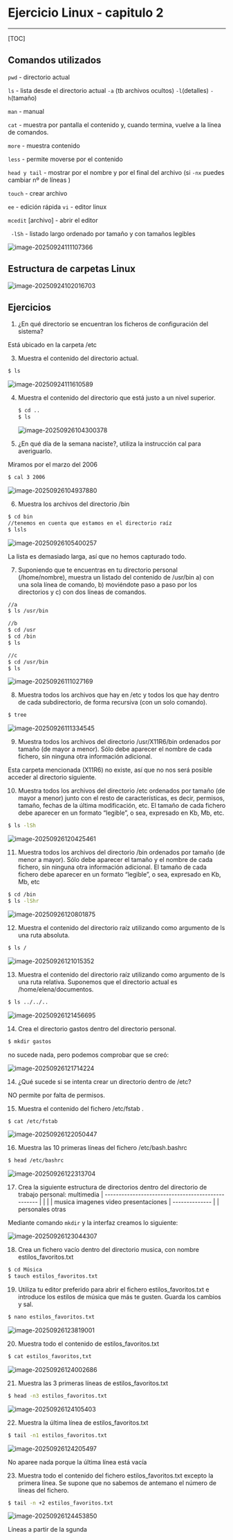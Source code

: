 # Ejercicio Linux - capitulo 2

****



[TOC]



## Comandos utilizados 

``pwd`` - directorio actual 

``ls`` - lista desde el directorio actual    ``-a`` (tb archivos ocultos) ``-l``(detalles) ``-h``(tamaño)

``man`` - manual

``cat`` - muestra por pantalla el contenido y, cuando termina, vuelve a la línea de comandos. 

``more`` - muestra contenido

``less`` - permite moverse por el contenido

``head y tail`` - mostrar por el nombre y por el final del archivo (si ``-nx`` puedes cambiar nº de líneas )

``touch`` - crear archivo 

``ee`` - edición rápida  ``vi`` - editor linux

``mcedit`` [archivo] - abrir el editor  

`` -lSh`` - listado largo ordenado por tamaño y con tamaños legibles 

![image-20250924111107366](C:\Users\2dawd24\AppData\Roaming\Typora\typora-user-images\image-20250924111107366.png)

## Estructura de carpetas Linux

![image-20250924102016703](C:\Users\2dawd24\AppData\Roaming\Typora\typora-user-images\image-20250924102016703.png)

## Ejercicios

1. ¿En qué directorio se encuentran los ficheros de configuración del sistema?

Está ubicado en la carpeta /etc

3. Muestra el contenido del directorio actual. 

```bash
$ ls
```

![image-20250924111610589](C:\Users\2dawd24\AppData\Roaming\Typora\typora-user-images\image-20250924111610589.png)

4. Muestra el contenido del directorio que está justo a un nivel superior. 

   ```bash
   $ cd ..
   $ ls
   ```

   ![image-20250926104300378](C:\Users\2dawd24\AppData\Roaming\Typora\typora-user-images\image-20250926104300378.png)

5. ¿En qué día de la semana naciste?, utiliza la instrucción cal para averiguarlo. 

Miramos por el marzo del 2006

```bash
$ cal 3 2006
```

![image-20250926104937880](C:\Users\2dawd24\AppData\Roaming\Typora\typora-user-images\image-20250926104937880.png)

6. Muestra los archivos del directorio /bin 

```bash
$ cd bin
//tenemos en cuenta que estamos en el directorio raíz
$ lsls
```

![image-20250926105400257](C:\Users\2dawd24\AppData\Roaming\Typora\typora-user-images\image-20250926105400257.png)

La lista es demasiado larga, así que no hemos capturado todo. 

7. Suponiendo que te encuentras en tu directorio personal (/home/nombre), muestra un listado del contenido de /usr/bin a) con una sola línea de comando, b) moviéndote paso a paso por los directorios y c) con dos líneas de comandos. 

```bash
//a
$ ls /usr/bin
```

```bash
//b
$ cd /usr
$ cd /bin
$ ls
```

```bash
//c
$ cd /usr/bin
$ ls
```

![image-20250926111027169](C:\Users\2dawd24\AppData\Roaming\Typora\typora-user-images\image-20250926111027169.png)

8. Muestra todos los archivos que hay en /etc y todos los que hay dentro de cada subdirectorio, de forma recursiva (con un solo comando). 

```bash
$ tree
```

![image-20250926111334545](C:\Users\2dawd24\AppData\Roaming\Typora\typora-user-images\image-20250926111334545.png)

9. Muestra todos los archivos del directorio /usr/X11R6/bin ordenados por tamaño (de mayor a menor). Sólo debe aparecer el nombre de cada fichero, sin ninguna otra información adicional. 

Esta carpeta mencionada (X11R6) no existe, así que no nos será posible acceder al directorio siguiente. 

10. Muestra todos los archivos del directorio /etc ordenados por tamaño (de mayor a menor) junto con el resto de características, es decir, permisos, tamaño, fechas de la última modificación, etc. El tamaño de cada fichero debe aparecer en un formato “legible”, o sea, expresado en Kb, Mb, etc. 

```bash
$ ls -lSh 
```

![image-20250926120425461](C:\Users\2dawd24\AppData\Roaming\Typora\typora-user-images\image-20250926120425461.png)

11. Muestra todos los archivos del directorio /bin ordenados por tamaño (de menor a mayor). Sólo debe aparecer el tamaño y el nombre de cada fichero, sin ninguna otra información adicional. El tamaño de cada fichero debe aparecer en un formato “legible”, o sea, expresado en Kb, Mb, etc

```bash
$ cd /bin
$ ls -lShr 
```

![image-20250926120801875](C:\Users\2dawd24\AppData\Roaming\Typora\typora-user-images\image-20250926120801875.png)

12. Muestra el contenido del directorio raíz utilizando como argumento de ls una ruta absoluta.

```bash
$ ls /
```

![image-20250926121015352](C:\Users\2dawd24\AppData\Roaming\Typora\typora-user-images\image-20250926121015352.png)

13. Muestra el contenido del directorio raíz utilizando como argumento de ls una ruta relativa. Suponemos que el directorio actual es /home/elena/documentos. 

```bash
$ ls ../../.. 
```

![image-20250926121456695](C:\Users\2dawd24\AppData\Roaming\Typora\typora-user-images\image-20250926121456695.png)

14. Crea el directorio gastos dentro del directorio personal. 

```bash
$ mkdir gastos
```

no sucede nada, pero podemos comprobar que se creó:  

![image-20250926121714224](C:\Users\2dawd24\AppData\Roaming\Typora\typora-user-images\image-20250926121714224.png)

14. ¿Qué sucede si se intenta crear un directorio dentro de /etc? 

NO permite por falta de permisos.

15. Muestra el contenido del fichero /etc/fstab . 

```bash
$ cat /etc/fstab
```

![image-20250926122050447](C:\Users\2dawd24\AppData\Roaming\Typora\typora-user-images\image-20250926122050447.png)

16. Muestra las 10 primeras líneas del fichero /etc/bash.bashrc 

```bash
$ head /etc/bashrc
```

![image-20250926122313704](C:\Users\2dawd24\AppData\Roaming\Typora\typora-user-images\image-20250926122313704.png)

17. Crea la siguiente estructura de directorios dentro del directorio de trabajo personal: multimedia | -------------------------------------------------- | | | | musica imagenes video presentaciones | -------------- | | personales otras 

Mediante comando ``mkdir`` y la interfaz creamos lo siguiente: 

![image-20250926123044307](C:\Users\2dawd24\AppData\Roaming\Typora\typora-user-images\image-20250926123044307.png)

18. Crea un fichero vacío dentro del directorio musica, con nombre estilos_favoritos.txt 

```bash
$ cd Música
$ tauch estilos_favoritos.txt
```



19. Utiliza tu editor preferido para abrir el fichero estilos_favoritos.txt e introduce los estilos de música que más te gusten. Guarda los cambios y sal. 

```bash
$ nano estilos_favoritos.txt
```

![image-20250926123819001](C:\Users\2dawd24\AppData\Roaming\Typora\typora-user-images\image-20250926123819001.png)

20. Muestra todo el contenido de estilos_favoritos.txt 

```bash
$ cat estilos_favoritos,txt
```

![image-20250926124002686](C:\Users\2dawd24\AppData\Roaming\Typora\typora-user-images\image-20250926124002686.png)

21. Muestra las 3 primeras líneas de estilos_favoritos.txt 

```bash
$ head -n3 estilos_favoritos.txt
```

![image-20250926124105403](C:\Users\2dawd24\AppData\Roaming\Typora\typora-user-images\image-20250926124105403.png)

22. Muestra la última línea de estilos_favoritos.txt 

```bash
$ tail -n1 estilos_favoritos.txt
```

![image-20250926124205497](C:\Users\2dawd24\AppData\Roaming\Typora\typora-user-images\image-20250926124205497.png)

No aparee nada porque la última línea está vacía

23. Muestra todo el contenido del fichero estilos_favoritos.txt excepto la primera línea. Se supone que no sabemos de antemano el número de líneas del fichero.

```bash
$ tail -n +2 estilos_favoritos.txt
```

![image-20250926124453850](C:\Users\2dawd24\AppData\Roaming\Typora\typora-user-images\image-20250926124453850.png)

Líneas a partir de la sgunda 